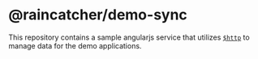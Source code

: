 # @raincatcher/demo-sync

This repository contains a sample angularjs service that utilizes [`$http`](https://github.com/wtrocki/raincatcher-core/blob/RAINCATCH-1145/demo/server/src/modules/index.ts#L63-L64) to manage data for the demo applications.
